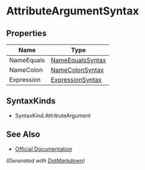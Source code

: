# AttributeArgumentSyntax

## Properties

| Name       | Type                                    |
| ---------- | --------------------------------------- |
| NameEquals | [NameEqualsSyntax](NameEqualsSyntax.md) |
| NameColon  | [NameColonSyntax](NameColonSyntax.md)   |
| Expression | [ExpressionSyntax](ExpressionSyntax.md) |

## SyntaxKinds

* SyntaxKind\.AttributeArgument

## See Also

* [Official Documentation](https://docs.microsoft.com/en-us/dotnet/api/microsoft.codeanalysis.csharp.syntax.attributeargumentsyntax)


*\(Generated with [DotMarkdown](http://github.com/JosefPihrt/DotMarkdown)\)*